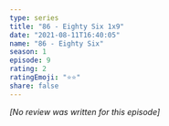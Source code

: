 ```yaml
---
type: series
title: "86 - Eighty Six 1x9"
date: "2021-08-11T16:40:05"
name: "86 - Eighty Six"
season: 1
episode: 9
rating: 2
ratingEmoji: "⭐️⭐️"
share: false
---
```


_[No review was written for this episode]_
